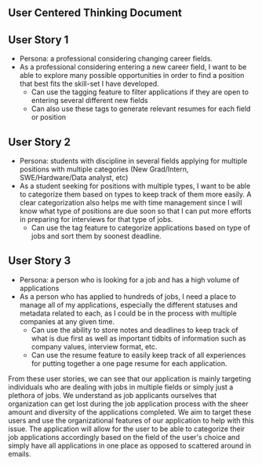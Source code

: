 ## User Centered Thinking Document

## User Story 1
- Persona: a professional considering changing career fields.
- As a professional considering entering a new career field, I want to be able to explore many possible opportunities in order to find a position that best fits the skill-set I have developed.
  - Can use the tagging feature to filter applications if they are open to entering several different new fields
  - Can also use these tags to generate relevant resumes for each field or position

## User Story 2
- Persona: students with discipline in several fields applying for multiple positions with multiple categories (New Grad/Intern, SWE/Hardware/Data analyst, etc)
- As a student seeking for positions with multiple types, I want to be able to categorize them based on types to keep track of them more easily. A clear categorization also helps me with time management since I will know what type of positions are due soon so that I can put more efforts in preparing for interviews for that type of jobs.
  - Can use the tag feature to categorize applications based on type of jobs and sort them by soonest deadline.

## User Story 3
- Persona: a person who is looking for a job and has a high volume of applications
- As a person who has applied to hundreds of jobs, I need a place to manage all of my applications, especially the different statuses and metadata related to each, as I could be in the process with multiple companies at any given time.
  - Can use the ability to store notes and deadlines to keep track of what is due first as well as important tidbits of information such as company values, interview format, etc.
  - Can use the resume feature to easily keep track of all experiences for putting together a one page resume for each application.
 
From these user stories, we can see that our application is mainly targeting individuals who are dealing with jobs in multiple fields or simply just a plethora of jobs. We understand as job applicants ourselves that organization can get lost during the job application process with the sheer amount and diversity of the applications completed. We aim to target these users and use the organizational features of our application to help with this issue. The application will allow for the user to be able to categorize their job applications accordingly based on the field of the user's choice and simply have all applications in one place as opposed to scattered around in emails.

